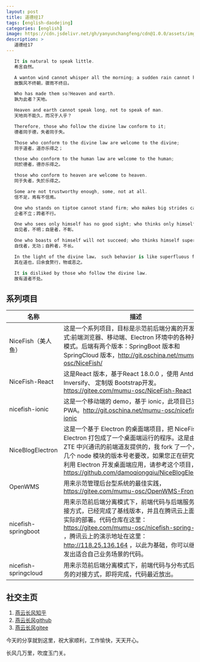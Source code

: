 ```yaml
---
layout: post
title: 道德经17
tags: [english-daodejing]
categories: [english]
image: https://cdn.jsdelivr.net/gh/yanyunchangfeng/cdn@1.0.0/assets/img/blog/english-grammer/english-grammer-cover5.png
description: >
   道德经17
---
```

 ```swift
    It is natural to speak little.
    希言自然。
 ```
 ```swift
    A wanton wind cannot whisper all the morning; a sudden rain cannot howl all the day long.
    故飘风不终朝，骤雨不终日。
 ```
 ```swift
    Who has made them so?Heaven and earth.
    孰为此者？天地。
 ```
 ```swift
    Heaven and earth cannot speak long, not to speak of man.
    天地尚不能久，而况于人乎？
 ```
 ```swift
    Therefore, those who follow the divine law conform to it;
    德者同于德，失者同于失。
 ```
 ```swift
    Those who conform to the divine law are welcome to the divine;
    同于道者，道亦乐得之；
 ```
 ```swift
    those who conform to the human law are welcome to the human; 
    同於德者，德亦乐得之。
 ```
 ```swift
    those who conform to heaven are welcome to heaven.
    同于失者，失於乐得之。
 ```
 ```swift
    Some are not trustworthy enough, some, not at all.
    信不足，焉有不信焉。
 ```
 ```swift
    One who stands on tiptoe cannot stand firm; who makes big strides cannot walk long.
    企者不立；跨者不行。
 ```
 ```swift
    One who sees only himself has no good sight; who thinks only himself right cannot be recognized.
    自见者，不明；自是者，不彰。
 ```
 ```swift
    One who boasts of himself will not succeed; who thinks himself superior cannot be a leader.
    自伐者，无功；自矜者，不长。
 ```
 ```swift
    In the light of the divine law， such behavior is like superfluous food.
    其在道也，曰余食赘行，物或恶之。
 ```
 ```swift
    It is disliked by those who follow the divine law.
    故有道者不处。
 ```
 

## 系列项目

|  名称   | 描述  |
|  ----  | ----  |
| NiceFish（美人鱼）  | 这是一个系列项目，目标是示范前后端分离的开发模式:前端浏览器、移动端、Electron 环境中的各种开发模式。后端有两个版本：SpringBoot 版本和 SpringCloud 版本，http://git.oschina.net/mumu-osc/NiceFish/ |
| NiceFish-React  |  这是React 版本，基于React 18.0.0 ，使用 Antd、Inversify、 定制版 Bootstrap开发。  https://gitee.com/mumu-osc/NiceFish-React|
| nicefish-ionic  | 这是一个移动端的 demo，基于 ionic，此项目已支持 PWA。http://git.oschina.net/mumu-osc/nicefish-ionic |
| NiceBlogElectron  | 这是一个基于 Electron 的桌面端项目，把 NiceFish 用 Electron 打包成了一个桌面端运行的程序。这是由 ZTE 中兴通讯的前端道友提供的，我 fork 了一个，有几个 node 模块的版本号老要改，如果您正在研究如何利用 Electron 开发桌面端应用，请参考这个项目，https://github.com/damoqiongqiu/NiceBlogElectron|
| OpenWMS  | 用来示范管理后台型系统的最佳实践，https://gitee.com/mumu-osc/OpenWMS-Frontend|
| nicefish-springboot  | 用来示范前后端分离模式下，前端代码与后端服务的对接方式，已经完成了基线版本，并且在腾讯云上面做了实际的部署。代码仓库在这里： https://gitee.com/mumu-osc/nicefish-spring-boot ，腾讯云上的演示地址在这里： http://118.25.136.164 ，以此为基础，你可以继续开发出适合自己业务场景的代码。|
| nicefish-springcloud  | 用来示范前后端分离模式下，前端代码与分布式后端服务的对接方式，即将完成，代码最近放出。|       

## 社交主页  

1. [燕云长风知乎](https://zhihu.com/people/hbxyxuxiaodong)    
2. [燕云长风github](https://github.com/yanyunchangfeng)  
3. [燕云长风gitee](https://gitee.com/yanyunchangfeng) 

今天的分享就到这里，祝大家顺利，工作愉快，天天开心。

长风几万里，吹度玉门关。